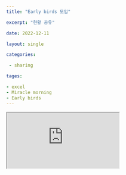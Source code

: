 ```yaml
---
title: "Early birds 모임"

excerpt: "현황 공유"

date: 2022-12-11

layout: single

categories:

 - sharing

tages:

- excel
- Miracle morning
- Early birds
---
```


<iframe src="https://docs.google.com/spreadsheets/d/e/2PACX-1vQ_XuAbRW5-3xzzlcCZgPAdiScxkUd-zboWIVeYbXCXSAxJlAHsorgUTXCbKTJODNAhtUJ1_zeFqQzX/pubhtml?gid=0&amp;single=true&amp;widget=true&amp;headers=false">
</iframe>

